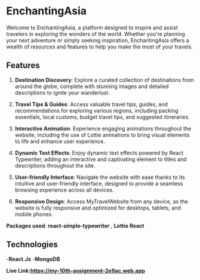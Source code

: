 
# EnchantingAsia

Welcome to EnchantingAsia, a platform designed to inspire and assist travelers in exploring the wonders of the world. Whether you're planning your next adventure or simply seeking inspiration, EnchantingAsia offers a wealth of resources and features to help you make the most of your travels.

## Features

1. **Destination Discovery**: Explore a curated collection of destinations from around the globe, complete with stunning images and detailed descriptions to ignite your wanderlust.

2. **Travel Tips & Guides**: Access valuable travel tips, guides, and recommendations for exploring various regions, including packing essentials, local customs, budget travel tips, and suggested itineraries.

3. **Interactive Animation**: Experience engaging animations throughout the website, including the use of Lottie animations to bring visual elements to life and enhance user experience.

4. **Dynamic Text Effects**: Enjoy dynamic text effects powered by React Typewriter, adding an interactive and captivating element to titles and descriptions throughout the site.

5. **User-friendly Interface**: Navigate the website with ease thanks to its intuitive and user-friendly interface, designed to provide a seamless browsing experience across all devices.

6. **Responsive Design**: Access MyTravelWebsite from any device, as the website is fully responsive and optimized for desktops, tablets, and mobile phones.

 **Packages used**: 
   **react-simple-typewriter** ,
   **Lottie React**
## Technologies
-**React.Js**
-**MongoDB**

**Live Link:https://my-10th-assignment-2e9ac.web.app**
